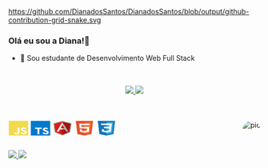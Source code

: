 https://github.com/DianadosSantos/DianadosSantos/blob/output/github-contribution-grid-snake.svg

### Olá eu sou a Diana!👋

- 🌱 Sou estudante de Desenvolvimento Web Full Stack

##
<br/>

<div align="center">
  <a href="https://github.com/DianadosSantos">
  <img height="180em" src="https://github-readme-stats.vercel.app/api?username=DianadosSantos&show_icons=true&theme=dark&include_all_commits=true&count_private=true"/>
  <img height="180em" src="https://github-readme-stats.vercel.app/api/top-langs/?username=DianadosSantos&layout=compact&langs_count=7&theme=dark"/>
  </a>
</div>
<br/>
<br/>
  
<div style="display: inline_block"><br />
  <img align="center" alt="Js" height="30" width="40" src="https://raw.githubusercontent.com/devicons/devicon/master/icons/javascript/javascript-plain.svg">
  <img align="center" alt="Ts" height="30" width="40" src="https://raw.githubusercontent.com/devicons/devicon/master/icons/typescript/typescript-plain.svg">
  <img align="center" alt="AngularJS" height="30" width="40" src="https://raw.githubusercontent.com/devicons/devicon/master/icons/angularjs/angularjs-original.svg">
  <img align="center" alt="HTML" height="30" width="40" src="https://raw.githubusercontent.com/devicons/devicon/master/icons/html5/html5-original.svg">
  <img align="center" alt="CSS" height="30" width="40" src="https://raw.githubusercontent.com/devicons/devicon/master/icons/css3/css3-original.svg">
  <img align="right" alt="pic" height="160" style="border-radius:30px;" src="https://avatars.githubusercontent.com/u/91295241?s=400&u=7bed7fde69fd0615c803b24b21ae648e50bd54d9&v=4">
</div>
  
##
 
<div> 
  <a href="mailto:dianadossantosdev@gmail.com">
    <img src="https://img.shields.io/badge/-Gmail-%23333?style=for-the-badge&logo=gmail&logoColor=white" target="_blank">
  </a>
  <a href="https://www.linkedin.com/in/diana-dos-santos-013a36220/" target="_blank">
    <img src="https://img.shields.io/badge/-LinkedIn-%230077B5?style=for-the-badge&logo=linkedin&logoColor=white" target="_blank">
  </a> 
</div>

<!--
**DianadosSantos/DianaDosSantos** is a ✨ _special_ ✨ repository because its `README.md` (this file) appears on your GitHub profile.

Here are some ideas to get you started:

- 🔭 I’m currently working on ...
- 🌱 I’m currently learning ...
- 👯 I’m looking to collaborate on ...
- 🤔 I’m looking for help with ...
- 💬 Ask me about ...
- 📫 How to reach me: ...
- 😄 Pronouns: ...
- ⚡ Fun fact: ...
-->
